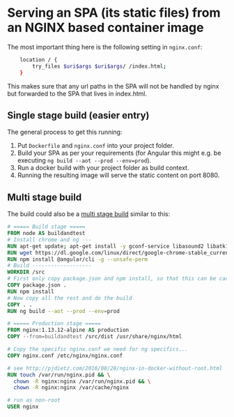 # Serving an SPA (its static files) from an NGINX based container image

The most important thing here is the following setting in `nginx.conf`:

```sh
    location / {
        try_files $uri$args $uri$args/ /index.html;
    }
```

This makes sure that any url paths in the SPA will not be handled by nginx but forwarded to the SPA that lives in index.html.

## Single stage build (easier entry)

The general process to get this running:

1. Put `Dockerfile` and `nginx.conf` into your project folder.
1. Build your SPA as per your requirements (for Angular this might e.g. be executing `ng build --aot --prod --env=prod`).
1. Run a docker build with your project folder as build context.
1. Running the resulting image will serve the static content on port 8080.

## Multi stage build 

The build could also be a [multi stage build](https://docs.docker.com/develop/develop-images/multistage-build/) similar to this:

```Dockerfile
# ===== Build stage =====
FROM node AS buildandtest 
# Install chrome and ng ---
RUN apt-get update; apt-get install -y gconf-service libasound2 libatk1.0-0 libcairo2 libcups2 libfontconfig1 libgdk-pixbuf2.0-0 libgtk-3-0 libnspr4 libpango-1.0-0 libxss1 fonts-liberation libappindicator1 libnss3 lsb-release xdg-utils
RUN wget https://dl.google.com/linux/direct/google-chrome-stable_current_amd64.deb; dpkg -i google-chrome-stable_current_amd64.deb; apt-get -fy install
RUN npm install @angular/cli -g --unsafe-perm
# Build -------------------
WORKDIR /src
# First only copy package.json and npm install, so that this can be cached in a separate layer
COPY package.json .
RUN npm install
# Now copy all the rest and do the build
COPY . .
RUN ng build --aot --prod --env=prod

# ===== Production stage =====
FROM nginx:1.13.12-alpine AS production 
COPY --from=buildandtest /src/dist /usr/share/nginx/html

# Copy the specific nginx.conf we need for ng specifics...
COPY nginx.conf /etc/nginx/nginx.conf

# see http://pjdietz.com/2016/08/28/nginx-in-docker-without-root.html
RUN touch /var/run/nginx.pid && \
  chown -R nginx:nginx /var/run/nginx.pid && \
  chown -R nginx:nginx /var/cache/nginx

# run as non-root
USER nginx

```